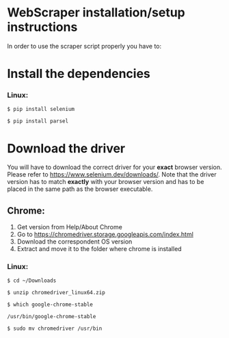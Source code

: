 # WebScraper installation/setup instructions
In order to use the scraper script properly you have to:

# Install the dependencies
### Linux:
``$ pip install selenium``

``$ pip install parsel``

# Download the driver
You will have to download the correct driver for your **exact** browser version. Please refer to https://www.selenium.dev/downloads/.
Note that the driver version has to match **exactly** with your browser version and has to be placed in the same path as the browser executable.
## Chrome:
1. Get version from
Help/About Chrome
2. Go to https://chromedriver.storage.googleapis.com/index.html
3. Download the correspondent OS version
4. Extract and move it to the folder where chrome is installed
### Linux:

``$ cd ~/Downloads``

``$ unzip chromedriver_linux64.zip``

``$ which google-chrome-stable``

``/usr/bin/google-chrome-stable``

``$ sudo mv chromedriver /usr/bin``

